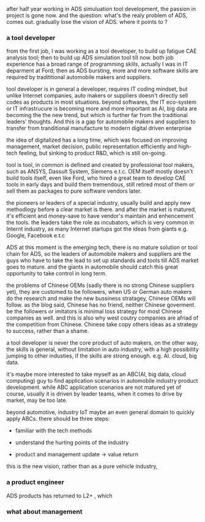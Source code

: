 


after half year working in ADS simuluation tool development, the passion in project is gone now. and the question: what's the realy problem of ADS, comes out.  gradually lose the vision of ADS. where it points to ? 

### a tool developer 

from the first job, I was working as a tool developer, to build up fatigue CAE analysis tool;  then to build up ADS simulation tool till now.  both job experience has a broad range of programming skills, actually I was in IT deparment at Ford; then as ADS bursting, more and more software skills are required by tradititional automobile makers and suppliers.

tool developer is in general a developer, requires IT coding mindset, but unlike Internet companies, auto makers or suppliers doesn't directly sell codes as products in most situations.  beyond softwares, the IT eco-system or IT infrastrucure is becoming more and more important as AI, big data are becoming the the new trend, but which is further far from the traditional leaders' thoughts. And this is a gap for automobile makers and suppliers to transfer from tranditional manufacture to modern digital driven enterprise

the idea of digitalized has a long time, which was focused on improving management, market decision, public representation efficiently and high-tech feeling, but sinking to product R&D, which is still on-going.

tool is tool, in common is defined and created by professional tool makers, such as ANSYS, Dassult System, Siemens e.t.c.   OEM itself mostly doesn't build tools itself, even like Ford, who hired a great team to develop CAE tools in early days and build them tremendous, still retired most of them or sell them as packages to pure software vendors later.

the pioneers or leaders of a special industry, usually build and apply new methodlogy before a clear market is there. and after the market is matured, it's efficient and money-save to have vendor's maintain and enhencement the tools.  the leaders take the role as incubators,  which is very common in Internt industry, as many Internet startups got the ideas from giants e.g. Google, Facebook e.t.c

ADS at this moment is the emerging tech, there is no mature solution or tool chain for ADS, so the leaders of automobile makers and suppliers are the guys who have to take the lead to set up standards and tools till ADS market goes to mature. and the giants in automobile should catch this great opportunity to take control in long term. 

the problems of Chinese OEMs (sadly there is no strong Chinese suppliers yet),  they are customed to be followers, when US or German auto makers do the research and make the new bussiness stratagey, Chinese OEMs will follow.  as the blog said, Chinese has no friend, neither Chinese goverment.  be the followers or imitators is minimal loss strategy for most Chinese companies as well.  and this is also why west coutry companies are afriad of the competition from Chinese. Chinese take copy others ideas as a strategy to success, rather than a shame.

a tool developer is never the core product of auto makers, on the other way, the skills is general, without limitation in auto industry, with a high possibility jumping to other industies, if the skills are strong enough. e.g. AI. cloud, big data.

it's maybe more interested to take myself as an ABC(AI, big data, cloud computing) guy to find application scenarios in automobile industry product development. while ABC application scenarios are not matured yet of course, usually it is driven by leader teams, when it comes to drive by market, may be too late. 

beyond automotive, industry IoT maybe an even general domain to quickly apply ABCs. there should be three steps:

* familiar with the tech methods

* understand the hurting points of the industry 

* product and management update -> value return 


this is the new vision, rather than as a pure vehicle industry, 



### a product engineer

ADS products has returned to L2+ , which 





### what about management 